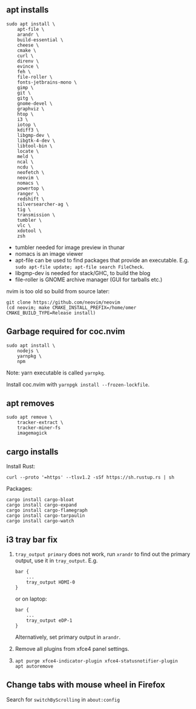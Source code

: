 ## apt installs

```
sudo apt install \
    apt-file \
    arandr \
    build-essential \
    cheese \
    cmake \
    curl \
    direnv \
    evince \
    feh \
    file-roller \
    fonts-jetbrains-mono \
    gimp \
    git \
    gitg \
    gnome-devel \
    graphviz \
    htop \
    i3 \
    iotop \
    kdiff3 \
    libgmp-dev \
    libgtk-4-dev \
    libtool-bin \
    locate \
    meld \
    ncal \
    ncdu \
    neofetch \
    neovim \
    nomacs \
    powertop \
    ranger \
    redshift \
    silversearcher-ag \
    tig \
    transmission \
    tumbler \
    vlc \
    xdotool \
    zsh
```

- tumbler needed for image preview in thunar
- nomacs is an image viewer
- apt-file can be used to find packages that provide an executable. E.g. `sudo
  apt-file update; apt-file search FileCheck`.
- libgmp-dev is needed for stack/GHC, to build the blog
- file-roller is GNOME archive manager (GUI for tarballs etc.)

nvim is too old so build from source later:

```
git clone https://github.com/neovim/neovim
(cd neovim; make CMAKE_INSTALL_PREFIX=/home/omer CMAKE_BUILD_TYPE=Release install)
```

## Garbage required for coc.nvim

```
sudo apt install \
    nodejs \
    yarnpkg \
    npm
```

Note: yarn executable is called `yarnpkg`.

Install coc.nvim with `yarnpgk install --frozen-lockfile`.

## apt removes

```
sudo apt remove \
    tracker-extract \
    tracker-miner-fs
    imagemagick
```

## cargo installs

Install Rust:

```
curl --proto '=https' --tlsv1.2 -sSf https://sh.rustup.rs | sh
```

Packages:

```
cargo install cargo-bloat
cargo install cargo-expand
cargo install cargo-flamegraph
cargo install cargo-tarpaulin
cargo install cargo-watch
```

## i3 tray bar fix


1. `tray_output primary` does not work, run `xrandr` to find out the primary
   output, use it in `tray_output`. E.g.

   ```
   bar {
       ...
       tray_output HDMI-0
   }
   ```

   or on laptop:

   ```
   bar {
       ...
       tray_output eDP-1
   }
   ```

   Alternatively, set primary output in `arandr`.

2. Remove all plugins from xfce4 panel settings.

3. ```
   apt purge xfce4-indicator-plugin xfce4-statusnotifier-plugin
   apt autoremove
   ```

## Change tabs with mouse wheel in Firefox

Search for `switchByScrolling` in `about:config`
